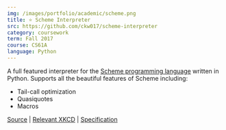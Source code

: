 ```yaml
---
img: /images/portfolio/academic/scheme.png
title: ⭐ Scheme Interpreter
src: https://github.com/ckw017/scheme-interpreter
category: coursework
term: Fall 2017
course: CS61A
language: Python
---
```


A full featured interpreter for the [Scheme programming language](https://en.wikipedia.org/wiki/Scheme_%28programming_language%29)
written in Python. Supports all the beautiful features of Scheme including:

* Tail-call optimization
* Quasiquotes
* Macros

[Source](https://github.com/ckw017/scheme-interpreter/) |
[Relevant XKCD](https://xkcd.com/297/) |
[Specification](https://inst.eecs.berkeley.edu/~cs61a/fa17/articles/scheme-spec.html)